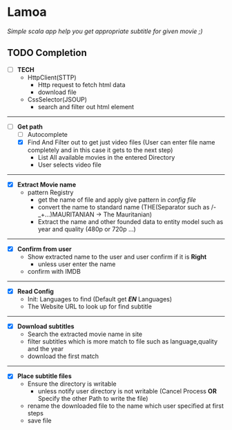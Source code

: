 # Lamoa
*Simple scala app help you get appropriate subtitle for given movie ;)*
## TODO Completion 
- [ ] **TECH**
    - HttpClient(STTP)
        - Http request to fetch html data
        - download file
    - CssSelector(JSOUP)
        - search and filter out html element 
---
- [ ] **Get path**
    - [ ] Autocomplete 
    - [X] Find And Filter out to get just video files (User can enter file name completely and in this case it gets to the next step)
        - List All available movies in the entered Directory
        - User selects video file  
---
- [x] **Extract Movie name**
    - pattern Registry
        - get the name of file and apply give pattern in *config file*
        - convert the name to standard name (THE(Separator such as /-_+...)MAURITANIAN -> The Mauritanian)        
        - Extract the name and other founded data to entity model such as year and quality (480p or 720p ...)
---
- [x] **Confirm from user**
    - Show extracted name to the user and user confirm if it is **Right**
        - unless user enter the name
    - confirm with IMDB
---
- [x] **Read Config**
    - Init: Languages to find (Default get ***EN*** Languages)
    - The Website URL to look up for find subtitle
---
- [x] **Download subtitles**
    - Search the extracted movie name in site
    - filter subtitles which is more match to file such as language,quality and the year
    -  download the first match
---
- [x] **Place subtitle files** 
    - Ensure the directory is writable
        - unless notify user directory is not writable (Cancel Process **OR** Specify the other Path to write the file)
    - rename the downloaded file to the name which user specified at first steps
    - save file
    
